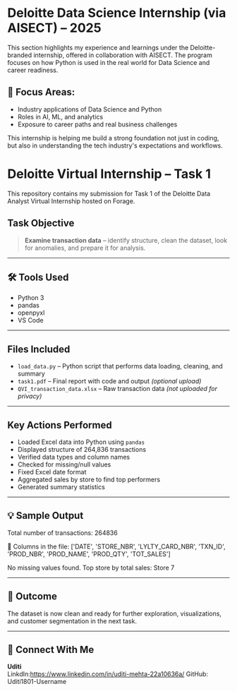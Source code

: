 # Deloitte Data Science Internship (via AISECT) – 2025

This section highlights my experience and learnings under the Deloitte-branded internship, offered in collaboration with AISECT. The program focuses on how Python is used in the real world for Data Science and career readiness.

## 🧠 Focus Areas:
- Industry applications of Data Science and Python
- Roles in AI, ML, and analytics
- Exposure to career paths and real business challenges

This internship is helping me build a strong foundation not just in coding, but also in understanding the tech industry's expectations and workflows.

# Deloitte Virtual Internship – Task 1 

This repository contains my submission for Task 1 of the Deloitte Data Analyst Virtual Internship hosted on Forage.

##  Task Objective

> **Examine transaction data** – identify structure, clean the dataset, look for anomalies, and prepare it for analysis.

---

## 🛠️ Tools Used
- Python 3
- pandas
- openpyxl
- VS Code

---

##  Files Included
- `load_data.py` – Python script that performs data loading, cleaning, and summary
- `task1.pdf` – Final report with code and output *(optional upload)*
- `QVI_transaction_data.xlsx` – Raw transaction data *(not uploaded for privacy)*

---

##  Key Actions Performed

- Loaded Excel data into Python using `pandas`
- Displayed structure of 264,836 transactions
- Verified data types and column names
- Checked for missing/null values
- Fixed Excel date format
- Aggregated sales by store to find top performers
- Generated summary statistics

---

## 💡 Sample Output
Total number of transactions: 264836

🔹 Columns in the file:
['DATE', 'STORE_NBR', 'LYLTY_CARD_NBR', 'TXN_ID', 'PROD_NBR', 'PROD_NAME', 'PROD_QTY', 'TOT_SALES']

No missing values found.
Top store by total sales: Store 7

---

## 🏁 Outcome

The dataset is now clean and ready for further exploration, visualizations, and customer segmentation in the next task.

---

## 🔗 Connect With Me
**Uditi**  
LinkdIn:https://www.linkedin.com/in/uditi-mehta-22a10636a/ 
GitHub: Uditi1801-Username
